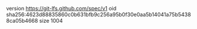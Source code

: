 version https://git-lfs.github.com/spec/v1
oid sha256:4623d88835860c0b631bfb9c256a95b0f30e0aa5b14041a75b54388ca05b4668
size 1004
